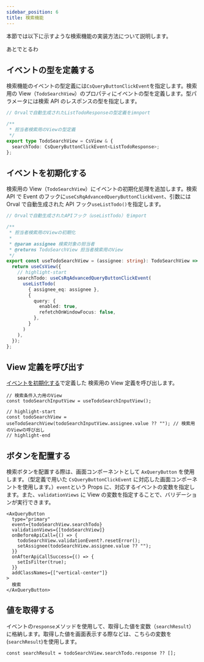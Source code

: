 ```yaml
---
sidebar_position: 6
title: 検索機能
---
```


本節では以下に示すような検索機能の実装方法について説明します。

あとでとるわ

## イベントの型を定義する

検索機能のイベントの型定義には`CsQueryButtonClickEvent`を指定します。検索用の View（`TodoSearchView`）のプロパティにイベントの型を定義します。型パラメータには検索 API のレスポンスの型を指定します。

```ts title="src/app/todo/page.view.ts"
// Orvalで自動生成されたListTodoResponseの型定義をimnport

/**
 * 担当者検索用のViewの型定義
 */
export type TodoSearchView = CsView & {
  searchTodo: CsQueryButtonClickEvent<ListTodoResponse>;
};
```

## イベントを初期化する

検索用の View（`TodoSearchView`）にイベントの初期化処理を追加します。検索 API で Event のフックに`useCsRqAdvancedQueryButtonClickEvent`、引数には Orval で自動生成された API フック`useListTodo()`を指定します。

```ts title="src/app/todo/page.view.ts"
// Orvalで自動生成されたAPIフック（useListTodo）をimport

/**
 * 担当者検索用のViewの初期化
 *
 * @param assignee 検索対象の担当者
 * @returns TodoSearchView 担当者検索用のView
 */
export const useTodoSearchView = (assignee: string): TodoSearchView => {
  return useCsView({
    // highlight-start
    searchTodo: useCsRqAdvancedQueryButtonClickEvent(
      useListTodo(
        { assignee_eq: assignee },
        {
          query: {
            enabled: true,
            refetchOnWindowFocus: false,
          },
        }
      )
    ),
  });
};
```

## View 定義を呼び出す

[イベントを初期化する](./search-feature.md#イベントを初期化する)で定義した 検索用の View 定義を呼び出します。

```tsx title="src/app/todo/page.tsx"
// 検索条件入力用のView
const todoSearchInputView = useTodoSearchInputView();

// highlight-start
const todoSearchView = useTodoSearchView(todoSearchInputView.assignee.value ?? ""); // 検索用のViewの呼び出し
// highlight-end
```

## ボタンを配置する

検索ボタンを配置する際は、画面コンポーネントとして `AxQueryButton` を使用します。（型定義で用いた `CsQueryButtonClickEvent` に対応した画面コンポーネントを使用します。）`event`という Props に、対応するイベントの変数を指定します。また、`validationViews` に View の変数を指定することで、バリデーションが実行できます。

```tsx title="src/app/todo/page.tsx"
<AxQueryButton
  type="primary"
  event={todoSearchView.searchTodo}
  validationViews={[todoSearchView]}
  onBeforeApiCall={() => {
    todoSearchView.validationEvent?.resetError();
    setAssignee(todoSearchView.assignee.value ?? "");
  }}
  onAfterApiCallSuccess={() => {
    setIsFilter(true);
  }}
  addClassNames={["vertical-center"]}
>
  検索
</AxQueryButton>
```

## 値を取得する

イベントの`response`メソッドを使用して、取得した値を変数（`searchResult`）に格納します。取得した値を画面表示する際などは、こちらの変数を(`searchResult`)を使用します。

```tsx title="src/app/page.tsx"
const searchResult = todoSearchView.searchTodo.response ?? [];
```
